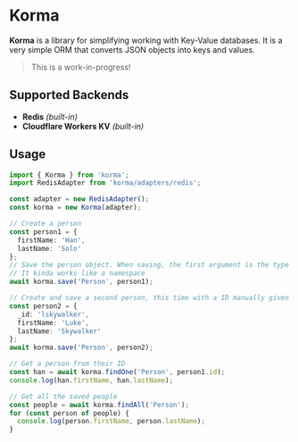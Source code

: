 # Korma

**Korma** is a library for simplifying working with Key-Value databases. It is a very simple ORM that converts JSON objects into keys and values.

> This is a work-in-progress!

## Supported Backends

- **Redis** _(built-in)_
- **Cloudflare Workers KV** _(built-in)_

## Usage

```ts
import { Korma } from 'korma';
import RedisAdapter from 'korma/adapters/redis';

const adapter = new RedisAdapter();
const korma = new Korma(adapter);

// Create a person
const person1 = {
  firstName: 'Han',
  lastName: 'Solo'
};
// Save the person object. When saving, the first argument is the type of object.
// It kinda works like a namespace
await korma.save('Person', person1);

// Create and save a second person, this time with a ID manually given
const person2 = {
  _id: 'lskywalker',
  firstName: 'Luke',
  lastName: 'Skywalker'
};
await korma.save('Person', person2);

// Get a person from their ID
const han = await korma.findOne('Person', person1.id);
console.log(han.firstName, han.lastName);

// Get all the saved people
const people = await korma.findAll('Person');
for (const person of people) {
  console.log(person.firstName, person.lastName);
}
```
